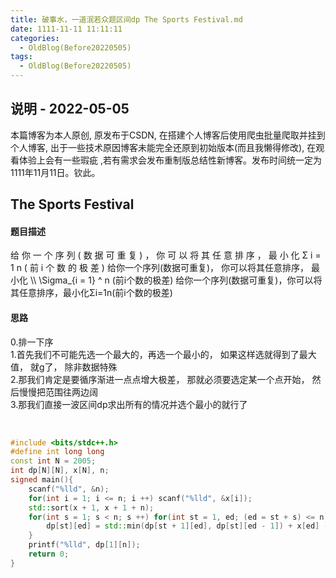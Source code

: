 ```yaml
---
title: 破事水，一道泯若众题区间dp The Sports Festival.md
date: 1111-11-11 11:11:11
categories:
  - OldBlog(Before20220505)
tags:
  - OldBlog(Before20220505)
---
```


## 说明 - 2022-05-05
本篇博客为本人原创, 原发布于CSDN, 在搭建个人博客后使用爬虫批量爬取并挂到个人博客, 出于一些技术原因博客未能完全还原到初始版本(而且我懒得修改), 在观看体验上会有一些瑕疵 ,若有需求会发布重制版总结性新博客。发布时间统一定为1111年11月11日。钦此。

## The Sports Festival

#### 题目描述

给 你 一 个 序 列 ( 数 据 可 重 复 ) ， 你 可 以 将 其 任 意 排 序 ， 最 小 化 Σ i = 1 n ( 前 i 个 数 的 极
差 ) 给你一个序列(数据可重复)， 你可以将其任意排序， 最小化 \\\ \Sigma_{i = 1} ^ n (前i个数的极差)
给你一个序列(数据可重复)，你可以将其任意排序，最小化Σi=1n​(前i个数的极差)

#### 思路

0.排一下序  
1.首先我们不可能先选一个最大的，再选一个最小的， 如果这样选就得到了最大值， 就g了， 除非数据特殊  
2.那我们肯定是要循序渐进一点点增大极差， 那就必须要选定某一个点开始， 然后慢慢把范围往两边阔  
3.那我们直接一波区间dp求出所有的情况并选个最小的就行了


​    
```cpp
#include <bits/stdc++.h>
#define int long long
const int N = 2005;
int dp[N][N], x[N], n;
signed main(){
    scanf("%lld", &n);
    for(int i = 1; i <= n; i ++) scanf("%lld", &x[i]);
    std::sort(x + 1, x + 1 + n);
    for(int s = 1; s < n; s ++) for(int st = 1, ed; (ed = st + s) <= n; st ++){
        dp[st][ed] = std::min(dp[st + 1][ed], dp[st][ed - 1]) + x[ed] - x[st];
    }
    printf("%lld", dp[1][n]);
    return 0;
}
```

